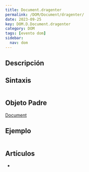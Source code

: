 ```yaml
---
title: Document.dragenter
permalink: /DOM/Document/dragenter/
date: 2023-09-25
key: DOM.D.Document.dragenter
category: DOM
tags: [evento dom]
sidebar:
  nav: dom
---
```


## Descripción


## Sintaxis


```javascript

```


## Objeto Padre


[Document](https://www.w3api.com/DOM/Document/)


## Ejemplo


```javascript

```


## Artículos

- 
